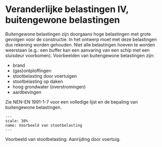 # Veranderlijke belastingen IV, buitengewone belastingen

Buitengewone belastingen zijn doorgaans hoge belastingen met grote gevolgen voor de constructie. In het ontwerp moet met deze belastingen dus rekening worden gehouden. Niet alle belastingen hoeven te worden weerstaan (e.g.: een buffer kan een aanvaring van een schip met een sluisdeur voorkomen). Voorbeelden van buitengewone belastingen zijn:

- brand
- (gas)ontploffingen
- stootbelasting door voertuigen
- stootbelasting op daken
- hoog grondwater (overstromingen)
- aardbevingen

Zie NEN-EN 1991-1-7 voor een volledige lijst en de bepaling van buitengewone belastingen.

```{figure} Images/3841.jpg
---
scale: 30%
name: Voorbeeld van stootbelasting
---
```

Voorbeeld van stootbelasting: Aanrijding door voertuig.
